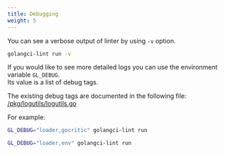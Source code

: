```yaml
---
title: Debugging
weight: 5
---
```


You can see a verbose output of linter by using `-v` option.

```bash
golangci-lint run -v
```

If you would like to see more detailed logs you can use the environment variable `GL_DEBUG`.  
Its value is a list of debug tags.

The existing debug tags are documented in the following file: [/pkg/logutils/logutils.go](https://github.com/golangci/golangci-lint/blob/HEAD/pkg/logutils/logutils.go)

For example:

```bash
GL_DEBUG="loader,gocritic" golangci-lint run
```

```bash
GL_DEBUG="loader,env" golangci-lint run
```
